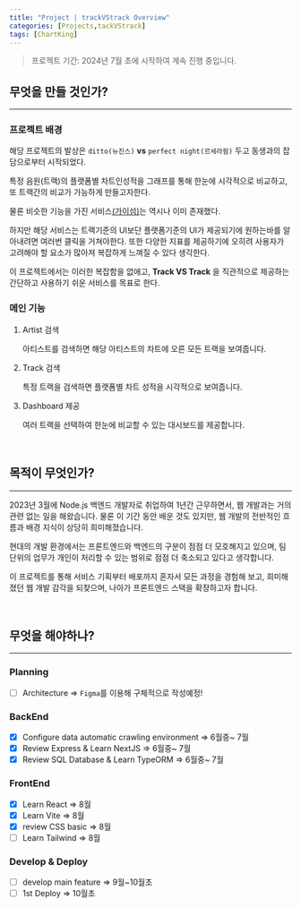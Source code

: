 ```yaml
---
title: "Project | trackVStrack Overview"
categories: [Projects,tackVStrack]
tags: [ChartKing]
---
```


> 프로젝트 기간: 2024년 7월 초에 시작하여 계속 진행 중입니다.

## 무엇을 만들 것인가?

---

### 프로젝트 배경

해당 프로젝트의 발상은 `ditto(뉴진스)`  **vs**  `perfect night(르세라핌)` 두고 동생과의 잡담으로부터 시작되었다.

특정 음원(트랙)의 플랫폼별 차트인성적을 그래프를 통해 한눈에 시각적으로 비교하고, 또 트랙간의 비교가 가능하게 만들고자한다.

물론 비슷한 기능을 가진 서비스[(가이섬)](https://xn--o39an51b2re.com/)는 역시나 이미 존재했다.

하지만 해당 서비스는 트랙기준의 UI보단 플랫폼기준의 UI가 제공되기에 원하는바를 알아내려면 여러번 클릭을 거쳐야한다. 또한 다양한 지표를 제공하기에 오히려 사용자가 고려해야 할 요소가 많아져 복잡하게 느껴질 수 있다 생각한다.

이 프로젝트에서는 이러한 복잡함을 없애고, **Track VS Track** 을 직관적으로 제공하는 간단하고 사용하기 쉬운 서비스를 목표로 한다.

### 메인 기능

1. Artist 검색

    아티스트를 검색하면 해당 아티스트의 차트에 오른 모든 트랙을 보여줍니다.

2. Track 검색

    특정 트랙을 검색하면 플랫폼별 차트 성적을 시각적으로 보여줍니다.

3. Dashboard 제공

    여러 트랙을 선택하여 한눈에 비교할 수 있는 대시보드를 제공합니다.

<br>

## 목적이 무엇인가?

---

2023년 3월에 Node.js 백엔드 개발자로 취업하여 1년간 근무하면서, 웹 개발과는 거의 관련 없는 일을 해왔습니다. 물론 이 기간 동안 배운 것도 있지만, 웹 개발의 전반적인 흐름과 배경 지식이 상당히 희미해졌습니다.

현대의 개발 환경에서는 프론트엔드와 백엔드의 구분이 점점 더 모호해지고 있으며, 팀 단위의 업무가 개인이 처리할 수 있는 범위로 점점 더 축소되고 있다고 생각합니다.

이 프로젝트를 통해 서비스 기획부터 배포까지 혼자서 모든 과정을 경험해 보고, 희미해졌던 웹 개발 감각을 되찾으며, 나아가 프론트엔드 스택을 확장하고자 합니다.

<br>

## 무엇을 해야하나?

---

### Planning

- [ ] Architecture => `Figma`를 이용해 구체적으로 작성예정!

### BackEnd

- [x] Configure data automatic crawling environment =>  6월중~ 7월
- [x] Review Express & Learn NextJS  => 6월중~ 7월
- [x] Review SQL Database & Learn TypeORM => 6월중~ 7월

### FrontEnd

- [x] Learn React => 8월
- [x] Learn Vite  => 8월
- [x] review CSS basic => 8월
- [ ] Learn Tailwind => 8월

### Develop & Deploy

- [ ] develop main feature => 9월~10월초
- [ ] 1st Deploy => 10월초